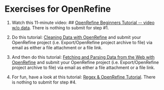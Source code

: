 # Exercises for OpenRefine

1. Watch this 11-minute video: ## [OpenRefine Beginners Tutorial -- video w/o data](https://media.ed.ac.uk/media/OpenRefine+Beginners+Tutorial/0_y5bxsswq). There is nothing to submit for step #1.

2. Do this tutorial: [Cleaning Data with OpenRefine](https://programminghistorian.org/en/lessons/cleaning-data-with-openrefine) and submit your OpenRefine project (i.e. Export/OpenRefine project archive to file) via email as either a file attachment or a file link.

3. And then do this tutorial: [Fetching and Parsing Data from the Web with OpenRefine](https://programminghistorian.org/en/lessons/fetch-and-parse-data-with-openrefine) and submit your OpenRefine project (i.e. Export/OpenRefine project archive to file) via email as either a file attachment or a file link.

4. For fun, have a look at this tutorial: [Regex & OpenRefine Tutorial](https://blog.ouseful.info/2013/12/18/creating-data-from-text-regular-expressions-in-openrefine/). There is nothing to submit for step #4.
